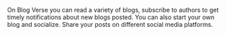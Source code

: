 On Blog Verse you can read a variety of blogs, subscribe to authors to get timely notifications about new blogs posted. 
You can also start your own blog and socialize. Share your posts on different social media platforms.
